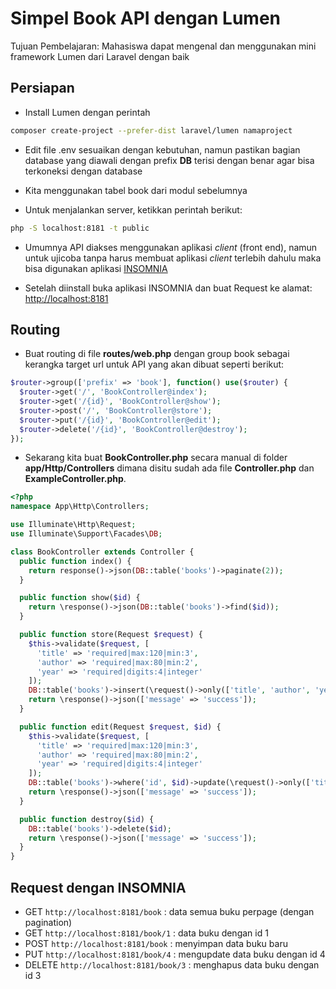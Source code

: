 # Simpel Book API dengan Lumen

Tujuan Pembelajaran: Mahasiswa dapat mengenal dan menggunakan mini framework Lumen dari Laravel dengan baik

## Persiapan

* Install Lumen dengan perintah
```sh
composer create-project --prefer-dist laravel/lumen namaproject
```

* Edit file .env sesuaikan dengan kebutuhan, namun pastikan bagian database yang diawali dengan prefix __DB__ terisi dengan benar agar bisa terkoneksi dengan database

* Kita menggunakan tabel book dari modul sebelumnya

* Untuk menjalankan server, ketikkan perintah berikut:
```sh
php -S localhost:8181 -t public
```

* Umumnya API diakses menggunakan aplikasi _client_ (front end), namun untuk ujicoba tanpa harus membuat aplikasi _client_ terlebih dahulu maka bisa digunakan aplikasi [INSOMNIA](https://insomnia.rest/download)

* Setelah diinstall buka aplikasi INSOMNIA dan buat Request ke alamat: [http://localhost:8181](http://localhost:8181)

## Routing

* Buat routing di file __routes/web.php__ dengan group book sebagai kerangka target url untuk API yang akan dibuat seperti berikut:

```php
$router->group(['prefix' => 'book'], function() use($router) {
  $router->get('/', 'BookController@index');
  $router->get('/{id}', 'BookController@show');
  $router->post('/', 'BookController@store');
  $router->put('/{id}', 'BookController@edit');
  $router->delete('/{id}', 'BookController@destroy');
});
```

* Sekarang kita buat __BookController.php__ secara manual di folder __app/Http/Controllers__ dimana disitu sudah ada file __Controller.php__ dan __ExampleController.php__.

```php
<?php
namespace App\Http\Controllers;

use Illuminate\Http\Request;
use Illuminate\Support\Facades\DB;

class BookController extends Controller {
  public function index() {
    return response()->json(DB::table('books')->paginate(2));
  }

  public function show($id) {
    return \response()->json(DB::table('books')->find($id));
  }

  public function store(Request $request) {
    $this->validate($request, [
      'title' => 'required|max:120|min:3',
      'author' => 'required|max:80|min:2',
      'year' => 'required|digits:4|integer'
    ]);
    DB::table('books')->insert(\request()->only(['title', 'author', 'year']));
    return \response()->json(['message' => 'success']);
  }

  public function edit(Request $request, $id) {
    $this->validate($request, [
      'title' => 'required|max:120|min:3',
      'author' => 'required|max:80|min:2',
      'year' => 'required|digits:4|integer'
    ]);
    DB::table('books')->where('id', $id)->update(\request()->only(['title', 'author', 'year']));
    return \response()->json(['message' => 'success']);
  }

  public function destroy($id) {
    DB::table('books')->delete($id);
    return \response()->json(['message' => 'success']);
  }
}
```

## Request dengan INSOMNIA

* GET ```http://localhost:8181/book``` : data semua buku perpage (dengan pagination)
* GET ```http://localhost:8181/book/1``` : data buku dengan id 1
* POST ```http://localhost:8181/book``` : menyimpan data buku baru
* PUT ```http://localhost:8181/book/4``` : mengupdate data buku dengan id 4
* DELETE ```http://localhost:8181/book/3``` : menghapus data buku dengan id 3

